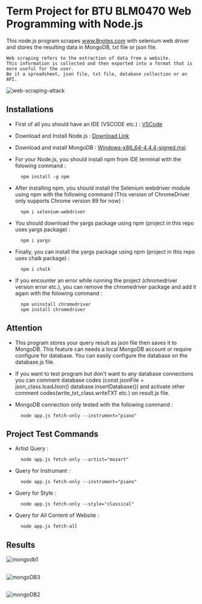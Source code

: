 # Term Project for BTU BLM0470 Web Programming with Node.js
This node.js program scrapes www.8notes.com with selenium web driver and stores the resulting data in MongoDB, txt file or json file.

    Web scraping refers to the extraction of data from a website. 
    This information is collected and then exported into a format that is more useful for the user. 
    Be it a spreadsheet, json file, txt file, database collection or an API.

![web-scraping-attack](https://user-images.githubusercontent.com/43846778/120050147-02e7ca00-c025-11eb-8401-03d69f6eda8e.jpg)
##

## Installations
* First of all you should have an IDE (VSCODE etc.) : [VSCode](https://code.visualstudio.com/)
* Download and Install Node.js : [Download Link](https://nodejs.org/en/)
* Download and install MongoDB : [Windows-x86_64-4.4.4-signed.msi](https://fastdl.mongodb.org/windows/mongodb-windows-x86_64-4.4.4-signed.msi)
* For your Node.js, you should install npm from IDE terminal with the folowing command :
               
        npm install -g npm
        
* After installing npm, you should install the Selenium webdriver module using npm with the following command (This version of ChromeDriver only supports Chrome version 89 for now) :

        npm i selenium-webdriver
        
 

* You should download the yargs package using npm (project in this repo uses yargs package) : 

        npm i yargs
        
        
* Finally, you can install the yargs package using npm (project in this repo uses chalk package) : 

        npm i chalk

* If you encounter an error while running the project (chromedriver version error etc.), you can remove the chromedriver package and add it again with the folowing command :
        
        npm uninstall chromedriver
        npm install chromedriver

        
##

## Attention

* This program stores your query result as json file then saves it to MongoDB. This feature can needs a local MongoDB account or require configure for database. You can easily configure the database on the database.js file. 
* If you want to test program but don't want to any database connections you can comment database codes (const jsonFile = json_class.loadJson() database.insertDatabase()) and activate other comment codes(write_txt_class.writeTXT etc.) on result.js file.

* MongoDB connection only tested with the following command :

        node app.js fetch-only --instrument="piano"      


##

## Project Test Commands
* Artist Query :

        node app.js fetch-only --artist="mozart" 
        
* Query for Instrumant :

        node app.js fetch-only --instrument="piano" 
        
* Query for Style  :

        node app.js fetch-only --style="classical"
        

* Query for All Content of Website  :

        node app.js fetch-all
        
##

## Results
![mongodb1](https://user-images.githubusercontent.com/43846778/120052566-9a054f80-c02e-11eb-9060-a844fc46ac7d.jpg)
##
![mongoDB3](https://user-images.githubusercontent.com/43846778/120052733-5c54f680-c02f-11eb-99a6-956a613e3ccc.jpg)
##
![mongoDB2](https://user-images.githubusercontent.com/43846778/120052729-59f29c80-c02f-11eb-9f2b-693fccd31538.jpg)








